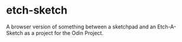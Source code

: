 # etch-sketch
A browser version of something between a sketchpad and an Etch-A-Sketch as a project for the Odin Project.